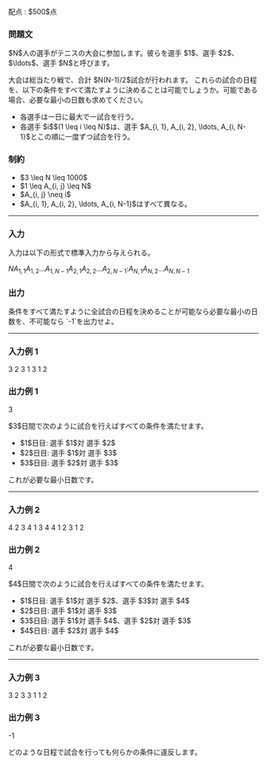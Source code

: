 
<div>

<span>

<span>

<p>
配点 : $500$点
</p>

<div>

<section>

### **問題文**

<p>
$N$人の選手がテニスの大会に参加します。彼らを選手 $1$、選手 $2$、$\ldots$、選手 $N$と呼びます。
</p>

<p>
大会は総当たり戦で、合計 $N(N-1)/2$試合が行われます。
これらの試合の日程を、以下の条件をすべて満たすように決めることは可能でしょうか。可能である場合、必要な最小の日数も求めてください。
</p>

<ul>

<li>
各選手は一日に最大で一試合を行う。
</li>

<li>
各選手 $i$$(1 \leq i \leq N)$は、選手 $A_{i, 1}, A_{i, 2}, \ldots, A_{i, N-1}$とこの順に一度ずつ試合を行う。
</li>

</ul>

</section>

</div>

<div>

<section>

### **制約**

<ul>

<li>
$3 \leq N \leq 1000$
</li>

<li>
$1 \leq A_{i, j} \leq N$
</li>

<li>
$A_{i, j} \neq i$
</li>

<li>
$A_{i, 1}, A_{i, 2}, \ldots, A_{i, N-1}$はすべて異なる。
</li>

</ul>

</section>

</div>

---

<div>

<div>

<section>

### **入力**

<p>
入力は以下の形式で標準入力から与えられる。
</p>

<div>

$N$$A_{1, 1}$$A_{1, 2}$$\ldots$$A_{1, N-1}$$A_{2, 1}$$A_{2, 2}$$\ldots$$A_{2, N-1}$$:$$A_{N, 1}$$A_{N, 2}$$\ldots$$A_{N, N-1}$
</div>

</section>

</div>

<div>

<section>

### **出力**

<p>
条件をすべて満たすように全試合の日程を決めることが可能なら必要な最小の日数を、不可能なら `-1`を出力せよ。
</p>

</section>

</div>

</div>

---

<div>

<section>

### **入力例 1**

<div>

3
2 3
1 3
1 2

</div>

</section>

</div>

<div>

<section>

### **出力例 1**

<div>

3

</div>

<p>
$3$日間で次のように試合を行えばすべての条件を満たせます。
</p>

<ul>

<li>
$1$日目: 選手 $1$対 選手 $2$
</li>

<li>
$2$日目: 選手 $1$対 選手 $3$
</li>

<li>
$3$日目: 選手 $2$対 選手 $3$
</li>

</ul>

<p>
これが必要な最小日数です。
</p>

</section>

</div>

---

<div>

<section>

### **入力例 2**

<div>

4
2 3 4
1 3 4
4 1 2
3 1 2

</div>

</section>

</div>

<div>

<section>

### **出力例 2**

<div>

4

</div>

<p>
$4$日間で次のように試合を行えばすべての条件を満たせます。
</p>

<ul>

<li>
$1$日目: 選手 $1$対 選手 $2$、選手 $3$対 選手 $4$
</li>

<li>
$2$日目: 選手 $1$対 選手 $3$
</li>

<li>
$3$日目: 選手 $1$対 選手 $4$、選手 $2$対 選手 $3$
</li>

<li>
$4$日目: 選手 $2$対 選手 $4$
</li>

</ul>

<p>
これが必要な最小日数です。
</p>

</section>

</div>

---

<div>

<section>

### **入力例 3**

<div>

3
2 3
3 1
1 2

</div>

</section>

</div>

<div>

<section>

### **出力例 3**

<div>

-1

</div>

<p>
どのような日程で試合を行っても何らかの条件に違反します。
</p>

</section>

</div>

</span>

</span>

</div>
